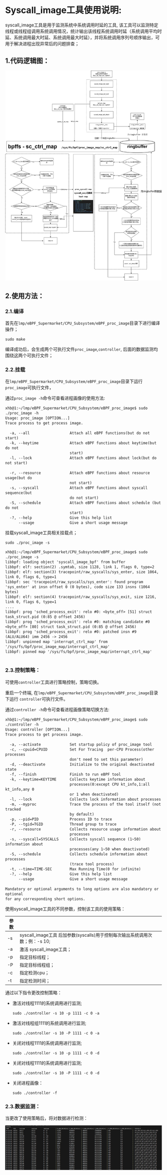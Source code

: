 # Syscall_image工具使用说明:

syscall_image工具是用于监测系统中系统调用时延的工具, 该工具可以监测特定线程或线程组调用系统调用情况，统计输出该线程系统调用时延（系统调用平均时延、系统调用最大时延、系统调用最大时延），并将系统调用序列号顺序输出，可用于解决进程出现异常后的问题排查；

## 1.代码逻辑图：

![](images/syscall_image.jpg)

## 2.使用方法：

### 2.1.编译

首先在`lmp/eBPF_Supermarket/CPU_Subsystem/eBPF_proc_image`目录下进行编译操作；

```shell
sudo make
```

编译成功后，会生成两个可执行文件`proc_image`,`controller`, 后面的数据监测均围绕这两个可执行文件；

### 2.2.挂载

在`lmp/eBPF_Supermarket/CPU_Subsystem/eBPF_proc_image`目录下运行 `proc_image`可执行文件，

通过`proc_image -h`命令可查看进程画像的使用方法:

```shell
xhb@1:~/lmp/eBPF_Supermarket/CPU_Subsystem/eBPF_proc_image$ sudo ./proc_image -h
Usage: proc_image [OPTION...]
Trace process to get process image.

  -a, --all                  Attach all eBPF functions(but do not start)
  -k, --keytime              Attach eBPF functions about keytime(but do not
                             start)
  -l, --lock                 Attach eBPF functions about lock(but do not start)
                            
  -r, --resource             Attach eBPF functions about resource usage(but do
                             not start)
  -s, --syscall              Attach eBPF functions about syscall sequence(but
                             do not start)
  -S, --schedule             Attach eBPF functions about schedule (but do not
                             start)
  -?, --help                 Give this help list
      --usage                Give a short usage message
```

挂载syscall_image工具相关挂载点；

```shell
sudo ./proc_image -s
```

```shell
xhb@1:~/lmp/eBPF_Supermarket/CPU_Subsystem/eBPF_proc_image$ sudo ./proc_image -s
libbpf: loading object 'syscall_image_bpf' from buffer
libbpf: elf: section(2) .symtab, size 1128, link 1, flags 0, type=2
libbpf: elf: section(3) tracepoint/raw_syscalls/sys_enter, size 1064, link 0, flags 6, type=1
libbpf: sec 'tracepoint/raw_syscalls/sys_enter': found program 'sys_enter' at insn offset 0 (0 bytes), code size 133 insns (1064 bytes)
libbpf: elf: section(4) tracepoint/raw_syscalls/sys_exit, size 1216, link 0, flags 6, type=1
....
libbpf: prog 'sched_process_exit': relo #0: <byte_off> [51] struct task_struct.pid (0:85 @ offset 2456)
libbpf: prog 'sched_process_exit': relo #0: matching candidate #0 <byte_off> [80] struct task_struct.pid (0:85 @ offset 2456)
libbpf: prog 'sched_process_exit': relo #0: patched insn #9 (ALU/ALU64) imm 2456 -> 2456
libbpf: unpinned map 'interrupt_ctrl_map' from '/sys/fs/bpf/proc_image_map/interrupt_ctrl_map'
libbpf: pinned map '/sys/fs/bpf/proc_image_map/interrupt_ctrl_map'


```

### 2.3.控制策略：

可使用`controller`工具进行策略控制，策略切换。

重启一个终端, 在`lmp/eBPF_Supermarket/CPU_Subsystem/eBPF_proc_image`目录下运行 `controller`可执行文件。

通过`controller -h`命令可查看进程画像策略切换方法:

```shell
xhb@1:~/lmp/eBPF_Supermarket/CPU_Subsystem/eBPF_proc_image$ sudo ./controller -h 
Usage: controller [OPTION...]
Trace process to get process image.

  -a, --activate             Set startup policy of proc_image tool
  -c, --cpuid=CPUID          Set For Tracing  per-CPU Process(other processes
                             don't need to set this parameter)
  -d, --deactivate           Initialize to the original deactivated state
  -f, --finish               Finish to run eBPF tool
  -k, --keytime=KEYTIME      Collects keytime information about
                             processes(0:except CPU kt_info,1:all kt_info,any 0
                             or 1 when deactivated)
  -l, --lock                 Collects lock information about processes
  -m, --myproc               Trace the process of the tool itself (not tracked
                             by default)
  -p, --pid=PID              Process ID to trace
  -P, --tgid=TGID            Thread group to trace
  -r, --resource             Collects resource usage information about
                             processes
  -s, --syscall=SYSCALLS     Collects syscall sequence (1~50) information about
                             processes(any 1~50 when deactivated)
  -S, --schedule             Collects schedule information about processes
                             (trace tool process)
  -t, --time=TIME-SEC        Max Running Time(0 for infinite)
  -?, --help                 Give this help list
      --usage                Give a short usage message

Mandatory or optional arguments to long options are also mandatory or optional
for any corresponding short options.
```

使用syscall_image工具的不同参数，控制该工具的使用策略：

| 参数 |                                                              |
| ---- | ------------------------------------------------------------ |
| -s   | syscall_image工具  后加参数(syscalls)用于控制每次输出系统调用次数；例：-s 10; |
| -a   | 激活 syscall_image工具；                                     |
| -p   | 指定目标线程；                                               |
| -P   | 指定目标线程组；                                             |
| -c   | 指定检测cpu；                                                |
| -t   | 指定检测时间；                                               |

通过以下指令更改控制策略：

* 激活对线程1111的系统调用进行监测;

	```shell
	sudo ./controller -s 10 -p 1111 -c 0 -a
	```

* 激活对线程组1111的系统调用进行监测;

	```shell
	sudo ./controller -s 10 -P 1111 -c 0 -a
	```

* 关闭对线程1111的系统调用进行监测;

	```shell
	sudo ./controller -s 10 -p 1111 -c 0 -d
	```

* 关闭对线程1111的系统调用进行监测;

	```shell
	sudo ./controller -s 10 -P 1111 -c 0 -d
	```

* 关闭进程画像：

	```shell
	sudo ./controller -f
	```

### 2.3.数据监测：

当更改了使用策略后，将对数据进行检测：

![](images/syscall_image数据监测.png)





